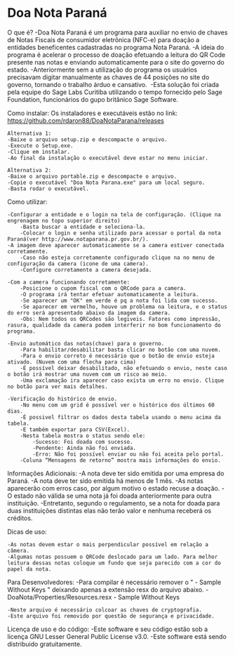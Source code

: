 ﻿# Doa Nota Paraná

O que é?
	-Doa Nota Paraná é um programa para auxiliar no envio de chaves de Notas Fiscais de consumidor eletrônica (NFC-e) para doação a entidades beneficentes cadastradas no programa Nota Paraná. 
	-A ideia do programa é acelerar o processo de doação efetuando a leitura do QR Code presente nas notas e enviando automaticamente para o site do governo do estado. 
	-Anteriormente sem a utilização do programa os usuários precisavam digitar manualmente as chaves de 44 posições no site do governo, tornando o trabalho árduo e cansativo. 
	-Esta solução foi criada pela equipe do Sage Labs Curitiba utilizando o tempo fornecido pelo Sage Foundation, funcionários do gupo britânico Sage Software.

Como instalar:
	Os instaladores e executáveis estão no link:
	https://github.com/rdaron88/DoaNotaParana/releases

	Alternativa 1:
	-Baixe o arquivo setup.zip e descompacte o arquivo.
	-Execute o Setup.exe.
	-Clique em instalar.
	-Ao final da instalação o executável deve estar no menu iniciar.
	
	Alternativa 2:
	-Baixe o arquivo portable.zip e descompacte o arquivo.
	-Copie o executável "Doa Nota Parana.exe" para um local seguro.
	-Basta rodar o executável.

Como utilizar:
	
	-Configurar a entidade e o login na tela de configuração. (Clique na engrenagem no topo superior direito)
		-Basta buscar a entidade e seleciona-la.
		-Colocar o login e senha utilizado para acessar o portal da nota Paraná(ver http://www.notaparana.pr.gov.br/).
	-A imagem deve aparecer automaticamente se a camera estiver conectada corretamente. 	
		-Caso não esteja corretamente configurado clique na no menu de configuração da camera (icone de uma camera).
		-Configure corretamente a camera desejada.

	-Com a camera funcionando corretamente:
		-Posicione o cupom fiscal com o QRCode para a camera.
		-O programa irá tentar efetuar automaticamente a leitura.
		-Se aparecer um "OK" em verde é pq a nota foi lida com sucesso.
		-Se aparecer em vermelho, houve um problema na leitura, e o status do erro será apresentado abaixo da imagem da camera.
		-Obs: Nem todos os QRCodes são legiveis. Fatores como impressão, rasura, qualidade da camera podem interferir no bom funcionamento do programa.

	-Envio automático das notas(chave) para o governo.
		-Para habilitar/desabilitar basta clicar no botão com uma nuvem.
		-Para o envio correto é necessário que o botão de envio esteja ativado. (Nuvem com uma flecha para cima)
		-É possível deixar desabilitado, não efetuando o envio, neste caso o botão irá mostrar uma nuvem com um risco ao meio.
		-Uma exclamação ira aparecer caso exista um erro no envio. Clique no botão para ver mais detalhes.

	-Verificação do histórico de envio.
		-No menu com um grid é possível ver o histórico dos últimos 60 dias.
		-É possivel filtrar os dados desta tabela usando o menu acima da tabela.
		-E também exportar para CSV(Excel).
		-Nesta tabela mostra o status sendo ele:
			-Sucesso: Foi doada com sucesso.
			-Pendente: Ainda não foi enviada.
			-Erro: Não foi possível enviar ou não foi aceita pelo portal. 
		-Coluna “Mensagens de retorno” mostra mais informações do envio.

Informações Adicionais:
	-A nota deve ter sido emitida por uma empresa do Paraná.
	-A nota deve ter sido emitida há menos de 1 mês.
	-As notas aparecerão com erros caso, por algum motivo o estado recuse a doação.
	-O estado não válida se uma nota já foi doada anteriormente para outra instituição. 
	-Entretanto, segundo o regulamento, se a nota for doada para duas instituições distintas elas não terão valor e nenhuma receberá os créditos.

Dicas de uso:

	-As notas devem estar o mais perpendicular possível em relação a câmera. 
	-Algumas notas possuem o QRCode deslocado para um lado. Para melhor leitura dessas notas coloque um fundo que seja parecido com a cor do papel da nota. 


Para Desenvolvedores:
	-Para compilar é necessário remover o " - Sample Without Keys
" deixando apenas a extensão resx do arquivo abaixo.
		-DoaNota/Properties/Resources.resx - Sample Without Keys

	-Neste arquivo é necessário colcoar as chaves de cryptografia.
	-Este arquivo foi removido por questão de segurança e privacidade.

Licença de uso e do código:
	-Este software e seu código estão sob a licença GNU Lesser General Public License v3.0.
	-Este software está sendo distribuido gratuitamente.